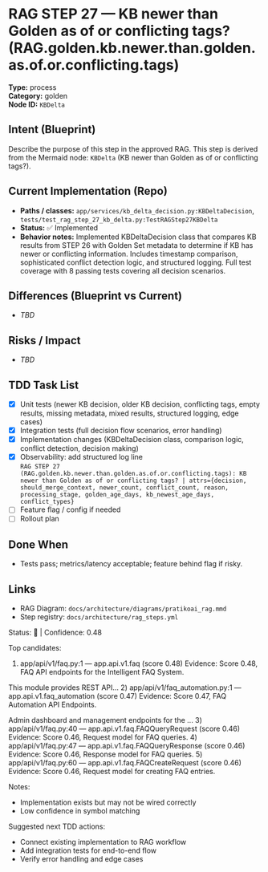 # RAG STEP 27 — KB newer than Golden as of or conflicting tags? (RAG.golden.kb.newer.than.golden.as.of.or.conflicting.tags)

**Type:** process  
**Category:** golden  
**Node ID:** `KBDelta`

## Intent (Blueprint)
Describe the purpose of this step in the approved RAG. This step is derived from the Mermaid node: `KBDelta` (KB newer than Golden as of or conflicting tags?).

## Current Implementation (Repo)
- **Paths / classes:** `app/services/kb_delta_decision.py:KBDeltaDecision`, `tests/test_rag_step_27_kb_delta.py:TestRAGStep27KBDelta`
- **Status:** ✅ Implemented
- **Behavior notes:** Implemented KBDeltaDecision class that compares KB results from STEP 26 with Golden Set metadata to determine if KB has newer or conflicting information. Includes timestamp comparison, sophisticated conflict detection logic, and structured logging. Full test coverage with 8 passing tests covering all decision scenarios.

## Differences (Blueprint vs Current)
- _TBD_

## Risks / Impact
- _TBD_

## TDD Task List
- [x] Unit tests (newer KB decision, older KB decision, conflicting tags, empty results, missing metadata, mixed results, structured logging, edge cases)
- [x] Integration tests (full decision flow scenarios, error handling)
- [x] Implementation changes (KBDeltaDecision class, comparison logic, conflict detection, decision making)
- [x] Observability: add structured log line  
  `RAG STEP 27 (RAG.golden.kb.newer.than.golden.as.of.or.conflicting.tags): KB newer than Golden as of or conflicting tags? | attrs={decision, should_merge_context, newer_count, conflict_count, reason, processing_stage, golden_age_days, kb_newest_age_days, conflict_types}`
- [ ] Feature flag / config if needed
- [ ] Rollout plan

## Done When
- Tests pass; metrics/latency acceptable; feature behind flag if risky.

## Links
- RAG Diagram: `docs/architecture/diagrams/pratikoai_rag.mmd`
- Step registry: `docs/architecture/rag_steps.yml`


<!-- AUTO-AUDIT:BEGIN -->
Status: 🔌  |  Confidence: 0.48

Top candidates:
1) app/api/v1/faq.py:1 — app.api.v1.faq (score 0.48)
   Evidence: Score 0.48, FAQ API endpoints for the Intelligent FAQ System.

This module provides REST API...
2) app/api/v1/faq_automation.py:1 — app.api.v1.faq_automation (score 0.47)
   Evidence: Score 0.47, FAQ Automation API Endpoints.

Admin dashboard and management endpoints for the ...
3) app/api/v1/faq.py:40 — app.api.v1.faq.FAQQueryRequest (score 0.46)
   Evidence: Score 0.46, Request model for FAQ queries.
4) app/api/v1/faq.py:47 — app.api.v1.faq.FAQQueryResponse (score 0.46)
   Evidence: Score 0.46, Response model for FAQ queries.
5) app/api/v1/faq.py:60 — app.api.v1.faq.FAQCreateRequest (score 0.46)
   Evidence: Score 0.46, Request model for creating FAQ entries.

Notes:
- Implementation exists but may not be wired correctly
- Low confidence in symbol matching

Suggested next TDD actions:
- Connect existing implementation to RAG workflow
- Add integration tests for end-to-end flow
- Verify error handling and edge cases
<!-- AUTO-AUDIT:END -->